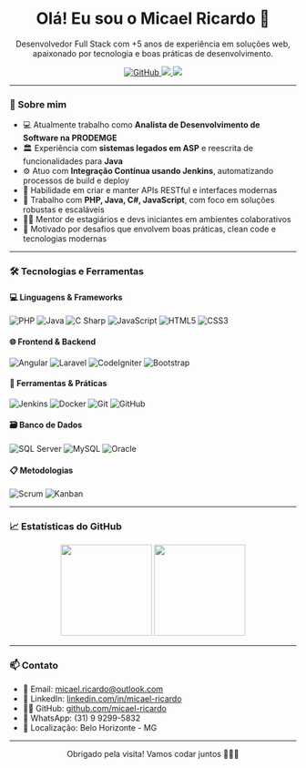 <h1 align="center">Olá! Eu sou o Micael Ricardo 👋</h1>

<p align="center">
  Desenvolvedor Full Stack com +5 anos de experiência em soluções web, apaixonado por tecnologia e boas práticas de desenvolvimento.
</p>

<p align="center">
  <a href="https://github.com/micael-ricardo">
    <img src="https://img.shields.io/github/followers/micael-ricardo?label=GitHub&style=social" alt="GitHub" />
  </a>
  <a href="mailto:micael.ricardo@outlook.com">
    <img src="https://img.shields.io/badge/email-micael.ricardo@outlook.com-blue?style=flat-square&logo=gmail" />
  </a>
  <a href="https://www.linkedin.com/in/micael-ricardo">
    <img src="https://img.shields.io/badge/LinkedIn-micael--ricardo-blue?style=flat-square&logo=linkedin" />
  </a>
</p>

---

### 🚀 Sobre mim

- 💻 Atualmente trabalho como **Analista de Desenvolvimento de Software na PRODEMGE**
- 🏛️ Experiência com **sistemas legados em ASP** e reescrita de funcionalidades para **Java**
- ⚙️ Atuo com **Integração Contínua usando Jenkins**, automatizando processos de build e deploy
- 🧠 Habilidade em criar e manter APIs RESTful e interfaces modernas
- 🔧 Trabalho com **PHP, Java, C#, JavaScript**, com foco em soluções robustas e escaláveis
- 👨‍🏫 Mentor de estagiários e devs iniciantes em ambientes colaborativos
- 🎯 Motivado por desafios que envolvem boas práticas, clean code e tecnologias modernas

---

### 🛠️ Tecnologias e Ferramentas

#### 💻 Linguagens & Frameworks
![PHP](https://img.shields.io/badge/PHP-777BB4?style=for-the-badge&logo=php&logoColor=white)
![Java](https://img.shields.io/badge/Java-ED8B00?style=for-the-badge&logo=openjdk&logoColor=white)
![C Sharp](https://img.shields.io/badge/C%23-239120?style=for-the-badge&logo=c-sharp&logoColor=white)
![JavaScript](https://img.shields.io/badge/JavaScript-F7DF1E?style=for-the-badge&logo=javascript&logoColor=black)
![HTML5](https://img.shields.io/badge/HTML5-E34F26?style=for-the-badge&logo=html5&logoColor=white)
![CSS3](https://img.shields.io/badge/CSS3-1572B6?style=for-the-badge&logo=css3&logoColor=white)

#### 🌐 Frontend & Backend
![Angular](https://img.shields.io/badge/Angular-DD0031?style=for-the-badge&logo=angular&logoColor=white)
![Laravel](https://img.shields.io/badge/Laravel-F55247?style=for-the-badge&logo=laravel&logoColor=white)
![CodeIgniter](https://img.shields.io/badge/CodeIgniter-EF4223?style=for-the-badge&logo=codeigniter&logoColor=white)
![Bootstrap](https://img.shields.io/badge/Bootstrap-7952B3?style=for-the-badge&logo=bootstrap&logoColor=white)

#### 🧰 Ferramentas & Práticas
![Jenkins](https://img.shields.io/badge/Jenkins-D24939?style=for-the-badge&logo=jenkins&logoColor=white)
![Docker](https://img.shields.io/badge/Docker-2496ED?style=for-the-badge&logo=docker&logoColor=white)
![Git](https://img.shields.io/badge/Git-F05032?style=for-the-badge&logo=git&logoColor=white)
![GitHub](https://img.shields.io/badge/GitHub-181717?style=for-the-badge&logo=github&logoColor=white)

#### 🗃️ Banco de Dados
![SQL Server](https://img.shields.io/badge/SQL%20Server-CC2927?style=for-the-badge&logo=microsoftsqlserver&logoColor=white)
![MySQL](https://img.shields.io/badge/MySQL-00758F?style=for-the-badge&logo=mysql&logoColor=white)
![Oracle](https://img.shields.io/badge/Oracle-F80000?style=for-the-badge&logo=oracle&logoColor=white)

#### 📋 Metodologias
![Scrum](https://img.shields.io/badge/Scrum-6DB33F?style=for-the-badge&logo=scrumalliance&logoColor=white)
![Kanban](https://img.shields.io/badge/Kanban-0052CC?style=for-the-badge&logo=trello&logoColor=white)

---

### 📈 Estatísticas do GitHub

<p align="center">
  <img height="160em" src="https://github-readme-stats.vercel.app/api?username=micael-ricardo&show_icons=true&theme=github_dark&count_private=true&hide=stars"/>
  <img height="160em" src="https://github-readme-stats.vercel.app/api/top-langs/?username=micael-ricardo&layout=compact&theme=github_dark"/>
</p>

---

### 📫 Contato

- 📧 Email: micael.ricardo@outlook.com  
- 💼 LinkedIn: [linkedin.com/in/micael-ricardo](https://www.linkedin.com/in/micael-ricardo)  
- 🧑‍💻 GitHub: [github.com/micael-ricardo](https://github.com/micael-ricardo)  
- 📱 WhatsApp: (31) 9 9299-5832  
- 📍 Localização: Belo Horizonte - MG

---

<p align="center">
  Obrigado pela visita! Vamos codar juntos 👨‍💻🚀
</p>

